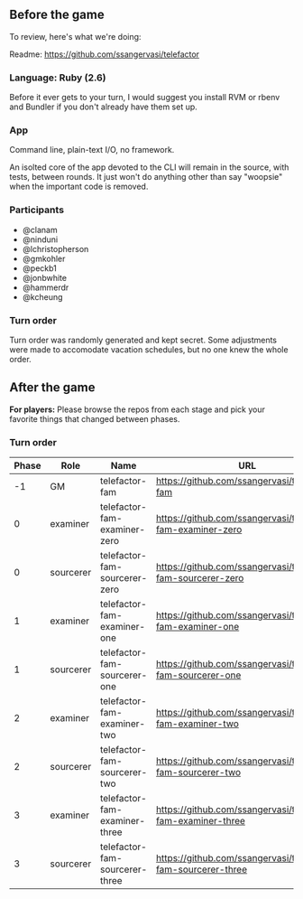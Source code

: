 ## Before the game

To review, here's what we're doing:

Readme: https://github.com/ssangervasi/telefactor

### Language: Ruby (2.6)

Before it ever gets to your turn, I would suggest you install RVM or rbenv and Bundler
if you don't already have them set up.

### App
Command line, plain-text I/O, no framework.

An isolted core of the app devoted to the CLI will remain in the source, with tests,
between rounds. It just won't do anything other than say "woopsie" when the important
code is removed.

### Participants
  - @clanam
  - @ninduni
  - @lchristopherson
  - @gmkohler
  - @peckb1
  - @jonbwhite
  - @hammerdr
  - @kcheung

### Turn order

Turn order was randomly generated and kept secret. Some adjustments were made to
accomodate vacation schedules, but no one knew the whole order.

## After the game

**For players:** Please browse the repos from each stage and pick your favorite things
that changed between phases.

### Turn order

|Phase|Role     |Name                          |URL                                                          |
|-----|---------|------------------------------|-------------------------------------------------------------|
|-1   |GM       |telefactor-fam                |https://github.com/ssangervasi/telefactor-fam                |
|0    |examiner |telefactor-fam-examiner-zero  |https://github.com/ssangervasi/telefactor-fam-examiner-zero  |
|0    |sourcerer|telefactor-fam-sourcerer-zero |https://github.com/ssangervasi/telefactor-fam-sourcerer-zero |
|1    |examiner |telefactor-fam-examiner-one   |https://github.com/ssangervasi/telefactor-fam-examiner-one   |
|1    |sourcerer|telefactor-fam-sourcerer-one  |https://github.com/ssangervasi/telefactor-fam-sourcerer-one  |
|2    |examiner |telefactor-fam-examiner-two   |https://github.com/ssangervasi/telefactor-fam-examiner-two   |
|2    |sourcerer|telefactor-fam-sourcerer-two  |https://github.com/ssangervasi/telefactor-fam-sourcerer-two  |
|3    |examiner |telefactor-fam-examiner-three |https://github.com/ssangervasi/telefactor-fam-examiner-three |
|3    |sourcerer|telefactor-fam-sourcerer-three|https://github.com/ssangervasi/telefactor-fam-sourcerer-three|
